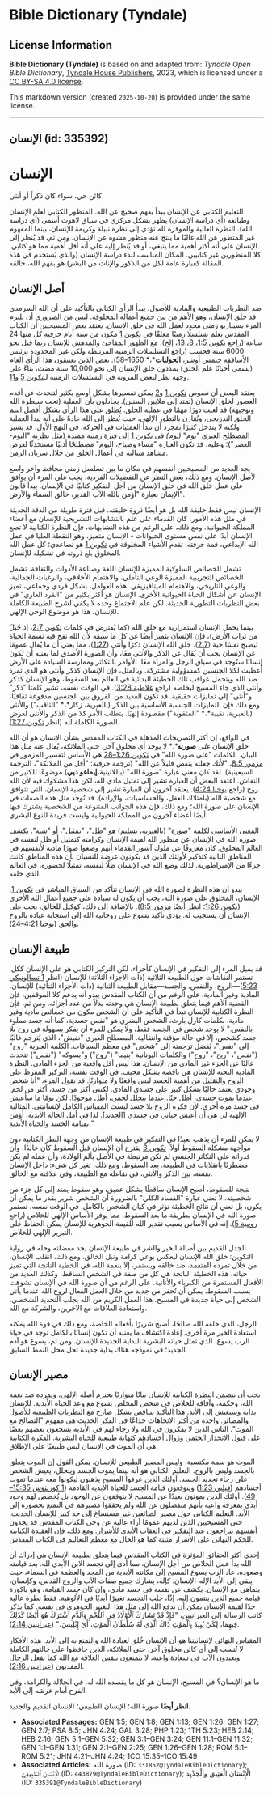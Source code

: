 # Bible Dictionary (Tyndale)

## License Information

**Bible Dictionary (Tyndale)** is based on and adapted from: _Tyndale Open Bible Dictionary_, [Tyndale House Publishers](https://tyndaleopenresources.com/), 2023, which is licensed under a [CC BY-SA 4.0 license](https://creativecommons.org/licenses/by-sa/4.0/legalcode.en).

This markdown version (created `2025-10-20`) is provided under the same license.



--------------------------------

## الإنسان (id: 335392)

الإنسان
=======

كائن حي، سواء كان ذكراً أو أنثى.

التعليم الكتابي عن الإنسان يبدأ بفهم صحيح عن الله. المنظور الكتابي لعلم الإنسان وطبائعه (أي دراسة الإنسان) يظهر بشكل مركزي في سياق لاهوت أسمى (أي دراسة الله). النظرة العالية والموقرة لله تؤدي إلى نظرة نبيلة وكريمة للإنسان، بينما المفهوم غير المتطور عن الله غالبًا ما ينتج عنه منظور مشوه عن الإنسان. ومن ثم، قد يُنظر إلى الإنسان على أنه أكثر أهمية مما ينبغي، أو قد يُنظر إليه على أنه أقل أهمية مما هو كتابي. كلا المنظورين غير كتابيين. المكان المناسب لبدء دراسة الإنسان (والذي يُستخدم في هذه المقالة كعبارة عامة لكل من الذكور والإناث من البشر) هو بفهم الله، خالقه.

أصل الإنسان
-----------

ضد النظريات الطبيعية والمادية للأصول، يبدأ الرأي الكتابي بالتأكيد على أن الله السرمدي قد خلق الإنسان، وهو الأهم من بين جميع أعماله المخلوقة. ليس من الضروري أن يلتزم المرء بسيناريو زمني محدد لعمل الله في خلق الإنسان. يعتقد بعض المسيحيين أن الكتاب المقدس يعلم تسلسلًا زمنيًا مغلقًا في [تكوين 1](https://ref.ly/Gen1:1-Gen1:31) مكون من ستة أيام حرفية كل منها 24 ساعة (راجع [تكوين 1:5، 8، 13](https://ref.ly/Gen1:5,Gen1:8,Gen1:13)، إلخ)، مع الظهور المفاجئ والمدهش للإنسان ربما قبل نحو 6000 سنة فحسب (راجع التسلسلات الزمنية المرتبطة ولكن غير المحدودة برئيس الأساقفة جيمس أوشر، **الحوليات***،* 1650–58\). بعض الذين يعتنقون هذا الرأي العام (يسمى أحيانًا علم الخلق) يمددون خلق الإنسان إلى نحو 10,000 سنة مضت، بناءً على وجهة نظر لبعض المرونة في التسلسلات الزمنية لـ[تكوين 5](https://ref.ly/Gen5:1-Gen5:32) و[11](https://ref.ly/Gen11:1-Gen11:32).

يعتقد البعض أن نصوص [تكوين 1](https://ref.ly/Gen1:1-Gen1:31) و[2](https://ref.ly/Gen2:1-Gen2:25) يمكن تفسيرها بشكل أوسع بكثير لتتحدث عن أقدم العصور لخلق الإنسان (تمتد إلى ملايين السنين). يجادلون بأن العملية (تحت سيطرة الله وتوجيهه) قد لعبت دورًا مهمًا في عملية الخلق. يُطلق على هذا الرأي بشكل أفضل اسم الخلق التدريجي، ويُقارن بالتطور الإلهي، حيث يُنظر إلى الله عادةً على أنه يبدأ العملية ولكنه لا يتدخل كثيرًا بمجرد أن تبدأ العمليات في الحركة. في النهج الأول، قد يشير المصطلح العبري "يوم" *(*يوم*)* في [تكوين 1](https://ref.ly/Gen1:1-Gen1:31) إلى فترة زمنية ممتدة (مثل نظرية "اليوم\-العصر")؛ وعليه، قد تكون العبارة "مساء وصباح، اليوم" مصطلحًا أدبيًا مستحدثًا لعرض مشاهد متتالية في أعمال الخلق من خلال سريان الزمن.

يجد العديد من المسيحيين أنفسهم في مكان ما بين تسلسل زمني محافظ وآخر واسع لأصل الإنسان. ومع ذلك، بغض النظر عن التفضيلات الفردية، يجب على المرء أن يوافق على عمل خلق الله في خلق الإنسان من أجل التفكير كتابيًا في الإنسان. يبدأ قانون الإيمان بعبارة "أؤمن بالله الآب القدير، خالق السماء والأرض".

الإنسان ليس فقط خليقة الله بل هو أيضًا ذروة خليقته. قبل فترة طويلة من الدقة الحديثة في مثل هذه الأمور، كان القدماء على علم بالتشابهات التشريحية للإنسان مع أعضاء المملكة الحيوانية. ومع ذلك، على الرغم من هذه التشابهات، فإن النظرة الكتابية لا تضع الإنسان أبدًا على نفس مستوى الحيوانات \- الإنسان متميز، وهو النقطة العليا في عمل الله الإبداعي، قمة حرفته. تقدم الأشياء المخلوقة في [تكوين 1](https://ref.ly/Gen1:1-Gen1:31) هو تصاعدي؛ كل عمل الله المخلوق بلغ ذروته في تشكيله للإنسان.

تشمل الخصائص السلوكية المميزة للإنسان اللغة وصناعة الأدوات والثقافة. تشمل الخصائص التجريبية المميزة الوعي التأملي، والاهتمام الأخلاقي، والرغبات الجمالية، والوعي التاريخي، والاهتمام الميتافيزيقي. هذه العوامل، بشكل فردي وجماعي، تميز الإنسان عن أشكال الحياة الحيوانية الأخرى. الإنسان هو أكثر بكثير من "القرد العاري" في بعض النظريات التطورية الحديثة. لكن علم الاجتماع وحده لا يكفي لشرح الطبيعة الكاملة للإنسان. هذا هو موضوع الوحي الإلهي.

بينما يحمل الإنسان استمرارية مع خلق الله (كما يُفترض في كلمات [تكوين 2:7](https://ref.ly/Gen2:7)، إذ جُبلَ من تراب الأرض)، فإن الإنسان يتميز أيضًا عن كل ما سبقه لأن الله نفخ فيه نسمة الحياة ليصبح نفسًا حية ([2:7](https://ref.ly/Gen2:7)). خلق الله الإنسان ذكرًا وأنثى ([1:27](https://ref.ly/Gen1:27))، مما يعني أن ما يُقال عمومًا عن الإنسان يجب أن يُقال عن الذكر والأنثى معًا، وأن الصورة الأصدق لما يعنيه أن تكون إنسانًا ستُوجد في سياق الرجل والمرأة معًا. الأوامر بالتكاثر وممارسة السيادة على الأرض أُعطيت لكلا الجنسين كمسؤولية مشتركة. وبالمثل، فإن الإنسان كذكر وأنثى هو الذي تمرد ضد الله ويتحمل عواقب تلك الخطيئة البدائية في العالم بعد السقوط، وهو الإنسان كذكر وأنثى الذي جاء المسيح ليخلصه (راجع [غلاطية 3:28](https://ref.ly/Gal3:28)). في الوقت نفسه، تشير كلمتا "ذكر" و"أنثى" إلى تمايزات حقيقية. قد تكون العديد من الفروق بين الجنسين مدفوعة ثقافيًا، ومع ذلك فإن التمايزات الجنسية الأساسية بين الذكر (بالعبرية، زكار*،* "الثاقب") والأنثى (بالعبرية، نقيبة*،* "المثقوبة") مقصودة إلهيًا. يتطلب الأمر كلا من الذكر والأنثى لعرض الصورة الكاملة لله (انظر [تكوين 1:27](https://ref.ly/Gen1:27)).

في الواقع، إن أكثر التصريحات المذهلة في الكتاب المقدس بشأن الإنسان هو أن الله خلق الإنسان *على* **صورته***.* لا يوجد أي مخلوق آخر، حتى الملائكة، يُقال عنه مثل هذا البيان. الكلمات "على صورة الله" في [تكوين 1:26–28](https://ref.ly/Gen1:26-Gen1:28) هي الأساس لتفسير المزمور في [مزمور 8:5](https://ref.ly/Ps8:5)، "لأنك جعلته ينقص قليلاً عن الله" (ترجمة حرفية؛ "أقل من الملائكة"، الترجمة السبعينية). لقد كان معنى عبارة "صورة الله" (باللاتينية،**إيماغو ديي**) موضوعًا للكثير من النقاش. اعتقد البعض أن العبارة تشير إلى تمثيل مادي لله، لكن هذا مشكوك فيه لأن الله روح (راجع [يوحنا 4:24](https://ref.ly/John4:24)). يعتقد آخرون أن العبارة تشير إلى شخصية الإنسان، التي تتوافق مع شخصية الله (بامتلاك العقل، والحساسيات، والإرادة). قد تُوجد مثل هذه الصفات في الإنسان على صورة الله؛ ومع ذلك، فإن هذه الجوانب المتنوعة من الشخصية يشترك فيها أيضًا أعضاء آخرون من المملكة الحيوانية وليست فريدة للنوع البشري.

المعنى الأساسي لكلمة "صورة" (بالعبرية، تسليم) هو "ظل"، "تمثيل"، أو "شبه". تكشف صورة الله في الإنسان عن منظور الله لقيمة الإنسان وكرامته كتمثيل أو ظل لنفسه في العالم المخلوق. كان معروفًا عن ملوك آشور القدماء أنهم وضعوا صورًا مادية لأنفسهم في المناطق النائية كتذكير لأولئك الذين قد يكونون عرضة للنسيان بأن هذه المناطق كانت جزءًا من الإمبراطورية. لذلك وضع الله في الإنسان ظلًا لنفسه، تمثيلًا لحضوره، في العالم الذي خلقه.

يبدو أن هذه النظرة لصورة الله في الإنسان تتأكد من السياق المباشر في [تكوين 1](https://ref.ly/Gen1:1-Gen1:31). الإنسان، المخلوق على صورة الله، يجب أن يكون له سيادة على جميع أعمال الله الأخرى ([تكوين 1:26](https://ref.ly/Gen1:26)؛ انظر أيضًا [مزمور 8:5](https://ref.ly/Ps8:5)). بالإضافة إلى ذلك، كوكيل للخالق، يجب على الإنسان أن يستجيب له. يؤدي تأكيد يسوع على روحانية الله إلى استجابة عبادة بالروح والحق ([يوحنا 4:21–24](https://ref.ly/John4:21-John4:24)).

طبيعة الإنسان
-------------

قد يميل المرء إلى التفكير في الإنسان كأجزاء، لكن التركيز الكتابي هو على الإنسان ككل. تستمر النقاشات حول الطبيعة الثلاثية (ذات الأجزاء الثلاثة) للإنسان (انظر [1 تسالونيكي 5:23](https://ref.ly/1Thess5:23))—الروح، والنفس، والجسد—مقابل الطبيعة الثنائية (ذات الأجزاء الثنائية) للإنسان، المادية وغير المادية. على الرغم من أن الكتاب المقدس يبدو أنه يدعم كلا الموقفين، فإن القضية الأهم فيما يتعلق بطبيعة الإنسان هي وحدته بدلاً من عدد أجزائه. ومن ثم، فإن النظرة الكتابية للإنسان تبدأ في التأكيد على أن الشخص مكون من خصائص مادية وغير مادية. بكلمات كارل بارث، الشخص البشري هو "نفس جسدية، كما أنه جسد مملوء بالنفس." لا يوجد شخص في الجسد فقط، ولا يمكن للمرء أن يفكر بسهولة في روح بلا جسد كشخص، إلا في حالة مؤقتة وانتقالية. المصطلح العبري "نفيش"، الذي يُترجم غالبًا إلى "نفس"، يُفضل ترجمته إلى "شخص" في معظم السياقات. الكلمة العبرية "روح" ("نفس"، "ريح"، "روح") والكلمات اليونانية "بنيما" ("روح") و"بسوكه" ("نفس") تتحدث غالبًا عن الجزء غير المادي من الإنسان. هذا ليس أقل واقعية من الجزء المادي. النظرة المادية البحتة للإنسان هي ناقصة بشكل مخيف. في الوقت نفسه، التركيز المفرط على الروح والتقليل من أهمية الجسد ليس واقعيًا ولا متوازنًا. قد يقول المرء، "أنا شخص وجودي يعتمد حاليًا بشكل كبير على جسدي المادي. لكنني أكثر من جسد، أكثر من لحم. عندما يموت جسدي، أظل حيًا. عندما يتحلل لحمي، أظل موجودًا. لكن يومًا ما سأعيش في جسد مرة أخرى. لأن فكرة الروح بلا جسد ليست المقياس الكامل لإنسانيتي. المثالية الإلهية لي هي أن أعيش حياتي في جسدي \[الجديد]. لذا في أمل الحالة الأبدية، أؤمن بقيامة الجسد والحياة الأبدية."

لا يمكن للمرء أن يذهب بعيدًا في التفكير في طبيعة الإنسان من وجهة النظر الكتابية دون مواجهة مشكلة السقوط أولاً. [تكوين 3](https://ref.ly/Gen3:1-Gen3:24) يقترح أن الإنسان قبل السقوط كان خالدًا، وأن قدراته على التكاثر الجنسي لم تكن مرتبطة في الأصل بألم الولادة، وأن عمله لم يكن مضطربًا بانقلابات في الطبيعة. بعد السقوط، ومع ذلك، تغير كل شيء: داخل الإنسان نفسه، بين الذكر والأنثى، في تفاعله مع الطبيعة، وفي علاقته مع الخالق.

نتيجة للسقوط، أصبح الإنسان ساقطًا بشكل عميق، وهو سقوط يمتد إلى كل جزء من شخصيته. لا تعني عبارة "الفساد الكلي" بالضرورة أن الشخص شرير بقدر ما يمكن أن يكون، بل تعني أن نتائج الخطيئة تؤثر في كيان الشخص بالكامل. في الوقت نفسه، تستمر صورة الله في الإنسان بطريقة ما بعد السقوط، مما يوفر الأساس الإلهي للخلاص (راجع [رومية 5](https://ref.ly/Rom5:1-Rom5:21)). إنه في الأساس بسبب تقدير الله للقيمة الجوهرية للإنسان يمكن الحفاظ على التبرير الإلهي للخلاص.

الجدل القديم بين أصالة الخير والشر في طبيعة الإنسان يجد معضلته وحله في رواية التكوين: خلق الله الإنسان ليعكس بوعي كرامة ونبل الخالق، ومع ذلك، انقلب الإنسان، من خلال تمرده المتعمد، ضد خالقه ويستمر، إلا بنعمة الله، في الخطية الناتجة التي تميز حياته. هذه الخطيئة الناتجة هي كل من صفة في الشخص الساقط، وكذلك العديد من الأفعال المستمرة من الكبرياء والأنانية. على الرغم من أن صورة الله في الإنسان تشوهت بسبب السقوط، يمكن أن تُحفز من جديد من خلال العمل الفعال لروح الله عندما يأتي الشخص إلى حياة جديدة في المسيح. هذا العمل الكريم من الله يجلب التجديد الشخصي، واستعادة العلاقات مع الآخرين، والشركة مع الله.

الرجل، الذي خلقه الله صالحًا، أصبح شريرًا بأفعاله الخاصة، ومع ذلك في قوة الله يمكنه استعادة الخير مرة أخرى. إعادة اكتشاف ما يعنيه أن تكون إنسانًا بالكامل توجد في حياة الرب يسوع، الذي تمثل حياته البشرية البداية الجديدة للإنسان. ومن ثم، يسوع هو آدم الجديد؛ في نموذجه هناك بداية جديدة تحل محل النمط السابق.

مصير الإنسان
------------

يجب أن تتضمن النظرة الكتابية للإنسان بيانًا متوازنًا يحترم أصله الإلهي، وتمرده ضد نعمة الله، وحكمه، وآفاقه للخلاص في شخص المخلص يسوع مع وعد الحياة الأبدية. للإنسان بداية وسيعيش إلى الأبد. هذا التأكيد يتناقض بشكل صارخ مع النظريات الطبيعية للأصول والمصائر. واحدة من أكثر الاتجاهات خداعًا في الفكر الحديث هي مفهوم "التصالح مع الموت". الناس الذين لا يفكرون في الله ولا رجاء لهم في الأبدية يشجعون بعضهم بعضًا على قبول الانحدار الحتمي وزوال أجسادهم كنهاية طبيعية للحياة البشرية. الفكرة الكتابية هي أن الموت في الإنسان ليس طبيعيًا على الإطلاق.

الموت هو سمة مكتسبة، وليس المصير الطبيعي للإنسان. يمكن القول إن الموت يتعلق بالجسد وليس بالروح. التعليم الكتابي هو أنه بينما يموت الجسد ويتحلل، يعيش الشخص على رجاء تجديد الجسد. أولئك الذين عرفوا المسيح يذهبون ليكونوا معه عندما تموت أجسادهم ([فيلبي 1:23](https://ref.ly/Phil1:23)) ويتوقعون قيامة الجسد للحياة الأبدية القادمة ([1 كورنثوس 15:35–49](https://ref.ly/1Cor15:35-1Cor15:49)). أولئك الذين يموتون بعيدًا عن المسيح لا يتوقفون عن الوجود بل يُخصص لهم وجود أبدي بمعرفة واعية بأنهم منفصلون عن الله ولم يحققوا مصيرهم في التمتع بحضوره إلى الأبد. التعليم الكتابي حول مصير الضائعين غير مستساغ إلى حد كبير للإنسان الحديث. حتى المسيحيين الذين لديهم عمومًا آراء عالية عن وحي الكتاب المقدس قد يجدون أنفسهم يتراجعون عند التفكير في العقاب الأبدي للأشرار. ومع ذلك، فإن العقيدة الكتابية للحكم النهائي على الأشرار مثبتة كما هو الحال مع معظم التعاليم في الكتاب المقدس.

إحدى أكثر الحقائق المؤثرة في الكتاب المقدس فيما يتعلق بطبيعة الإنسان هي إدراك أن الله بدأ عمل الخلاص من أجل الإنسان، مما أدى إلى تجسد الابن الأبدي لله. بعد قيامته وصعوده، عاد الرب يسوع المسيح إلى مكانته الأبدية من المجد والعظمة في السماء، حيث يبقى إلى الأبد الإله\-الإنسان. كإله، يشارك جميع صفات الآب والروح القدس، وكإنسان، يتماهى مع الإنسان. يكشف عن نفسه في جسد مادي، وإن كان جسد القيامة، وهو باكورة قيامة جميع الذين ينتمون إليه. إذًا، جلب التجسد تغييرًا أبديًا في الألوهية. فقط نظرة عالية جدًا لقيمة الإنسان يمكن أن تدفع الله إلى مثل هذا التغيير الجوهري في نفسه. كما يذكر كاتب الرسالة إلى العبرانيين، "فَإِذْ قَدْ تَشَارَكَ ٱلْأَوْلَادُ فِي ٱللَّحْمِ وَٱلدَّمِ ٱشْتَرَكَ هُوَ أَيْضًا كَذَلِكَ فِيهِمَا، لِكَيْ يُبِيدَ بِٱلْمَوْتِ ذَاكَ ٱلَّذِي لَهُ سُلْطَانُ ٱلْمَوْتِ، أَيْ إِبْلِيسَ،" ([عبرانيين 2:14](https://ref.ly/Heb2:14)).

المقياس النهائي لإنسانيتنا هو أن الإنسان خُلق لعبادة الله والتمتع به إلى الأبد. هذه الأفكار لا تُنسب إلى أي كائن مخلوق آخر. حتى الملائكة، الذين حافظوا على حالتهم الكاملة ويعبدون الآب في سعادة واعية، لا يتمتعون بنفس العلاقة مع الله كما يفعل الرجال المفديون ([عبرانيين 2:16](https://ref.ly/Heb2:16)).

ما هو الإنسان؟ في المسيح، الإنسان هو كل ما يقصده الله له، في الجلالة والكرامة، وفي الفرح أمام عرشه إلى الأبد.

**انظر أيضًا** صورة الله؛ الإنسان الطبيعي؛ الإنسان القديم والجديد.

* **Associated Passages:** GEN 1:5; GEN 1:8; GEN 1:13; GEN 1:26; GEN 1:27; GEN 2:7; PSA 8:5; JHN 4:24; GAL 3:28; PHP 1:23; 1TH 5:23; HEB 2:14; HEB 2:16; GEN 5:1–GEN 5:32; GEN 3:1–GEN 3:24; GEN 11:1–GEN 11:32; GEN 1:1–GEN 1:31; GEN 2:1–GEN 2:25; GEN 1:26–GEN 1:28; ROM 5:1–ROM 5:21; JHN 4:21–JHN 4:24; 1CO 15:35–1CO 15:49
* **Associated Articles:** صورة الله (ID: `331852@TyndaleBibleDictionary`); الْإِنْسَان ٱلطَّبِيعِيّ (ID: `443879@TyndaleBibleDictionary`); الْإِنْسَان الْعَتِيق والْجَدْيِد (ID: `335391@TyndaleBibleDictionary`)

